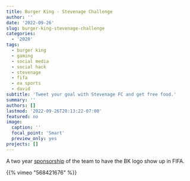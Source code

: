 ```yaml
---
title: Burger King - Stevenage Challenge
author: ''
date: '2022-09-26'
slug: burger-king-stevenage-challenge
categories:
  - '2020'
tags:
  - burger king
  - gaming
  - social media
  - social hack
  - stevenage
  - fifa
  - ea sports
  - david
subtitle: 'Tweet your goal with Stevenage FC and get free food.'
summary: ''
authors: []
lastmod: '2022-09-26T20:13:22-07:00'
featured: no
image:
  caption: ''
  focal_point: 'Smart'
  preview_only: yes
projects: []
---
```


A two year [sponsorship](https://www.stevenagefc.com/news/2021/may/burger-king-partnership-success-stevenage-fc-sky-bet-league-two-efl-english-football-league-wednesday-19-may-2021/) of the team to have the BK logo show up in FIFA.

{{% vimeo "568421676" %}}
